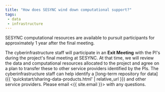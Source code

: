 ```yaml
---
title: "How does SESYNC wind down computational support?"
tags:
 - data
 - infrastructure
---
```


SESYNC computational resources are available to pursuit participants for approximately 1 year after the final meeting.

The cyberinfrastructure staff will participate in an **Exit Meeting** with the PI's during the project's final meeting at SESYNC. At that time, we will review the data and computational resources allocated to the project and agree on a plan to transfer these to other service providers identified by the PIs. The cyberinfrastructure staff can help identify a [long-term repository for data]({{ 'quickstart/sharing-data-products.html' | relative_url }}) and other service providers. Please email <{{ site.email }}> with any questions.
